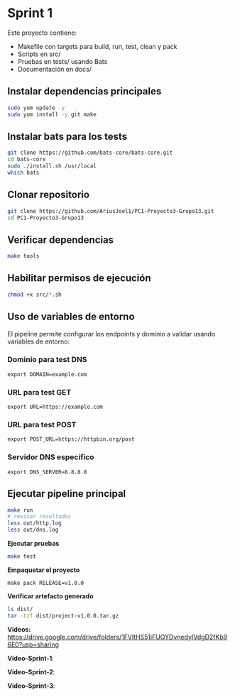 # Sprint 1
Este proyecto contiene:
- Makefile con targets para build, run, test, clean y pack
- Scripts en src/
- Pruebas en tests/ usando Bats
- Documentación en docs/

## Instalar dependencias principales

```bash
sudo yum update -y
sudo yum install -y git make
```

## Instalar bats para los tests
```bash
git clone https://github.com/bats-core/bats-core.git
cd bats-core
sudo ./install.sh /usr/local
which bats
```

## Clonar repositorio
```bash
git clone https://github.com/AriusJoel1/PC1-Proyecto3-Grupo13.git
cd PC1-Proyecto3-Grupo13
```

## Verificar dependencias
```bash
make tools
```

## Habilitar permisos de ejecución
```bash
chmod +x src/*.sh
```
## Uso de variables de entorno
El pipeline permite configurar los endpoints y dominio a validar usando variables de entorno:

### Dominio para test DNS
`export DOMAIN=example.com`

### URL para test GET
`export URL=https://example.com`

### URL para test POST
`export POST_URL=https://httpbin.org/post`

### Servidor DNS específico
`export DNS_SERVER=8.8.8.8`

## Ejecutar pipeline principal
```bash
make run
# revisar resultados
less out/http.log
less out/dns.log
```

**Ejecutar pruebas**
```bash
make test
```

**Empaquetar el proyecto**
```
make pack RELEASE=v1.0.0
```

**Verificar artefacto generado**
```bash
ls dist/
tar -tzf dist/project-v1.0.0.tar.gz
```

**Videos:**
https://drive.google.com/drive/folders/1FVltHS51iFUOYDvnedyIVdgD2fKb96E0?usp=sharing

**Video-Sprint-1**:

**Video-Sprint-2**:

**Video-Sprint-3**: